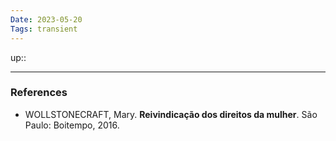 ```yaml
---
Date: 2023-05-20
Tags: transient
---
```

up::



---
### References
- WOLLSTONECRAFT, Mary. **Reivindicação dos direitos da mulher**. São Paulo: Boitempo, 2016.